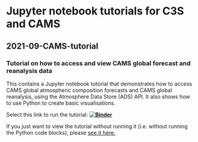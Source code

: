 # Jupyter notebook tutorials for C3S and CAMS

## 2021-09-CAMS-tutorial
### Tutorial on how to access and view CAMS global forecast and reanalysis data
This contains a Jupyter notebook tutorial that demonstrates how to access CAMS global atmospheric composition forecasts and CAMS global reanalysis, using the Atmosphere Data Store (ADS) API. It also shows how to use Python to create basic visualisations.

Select this link to run the tutorial: **[![Binder](https://mybinder.org/badge_logo.svg)](https://mybinder.org/v2/gh/ecmwf-projects/copernicus-training/HEAD?urlpath=lab/tree/202109-CAMS-tutorial.ipynb)**

If you just want to view the tutorial without running it (i.e. without running the Python code blocks), please [see it here.](https://nbviewer.jupyter.org/github/ecmwf-projects/copernicus-training/blob/master/202109-CAMS-tutorial.ipynb)
